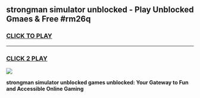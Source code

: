 
## strongman simulator unblocked - Play Unblocked Gmaes & Free #rm26q
<h3>
<a href="https://news.freeplayer.one?title=strongman_simulator_unblocked&ref=03M">CLICK TO PLAY</a></h3>
<hr>

<h3>
<a href="https://news.freeplayer.one?title=strongman_simulator_unblocked&ref=03M">CLICK 2 PLAY</a>
  
</h3>

<a href="https://news.freeplayer.one?title=strongman_simulator_unblocked&ref=03M"><img src="https://clearcache.store/games.png"></a>


**strongman simulator unblocked games unblocked: Your Gateway to Fun and Accessible Online Gaming**
